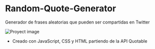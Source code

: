 # Random-Quote-Generator

Generador de frases aleatorias que pueden ser compartidas en Twitter

<img src="https://i.ibb.co/8DdBzfb/Captura.png" alt="Proyect image"/>

- Creado con JavaScript, CSS y HTML partiendo de la API Quotable

